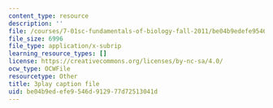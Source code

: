 ```yaml
---
content_type: resource
description: ''
file: /courses/7-01sc-fundamentals-of-biology-fall-2011/be04b9edefe9546d912977d72513041d_nCBTC3-xsLM.vtt
file_size: 6996
file_type: application/x-subrip
learning_resource_types: []
license: https://creativecommons.org/licenses/by-nc-sa/4.0/
ocw_type: OCWFile
resourcetype: Other
title: 3play caption file
uid: be04b9ed-efe9-546d-9129-77d72513041d
---
```

